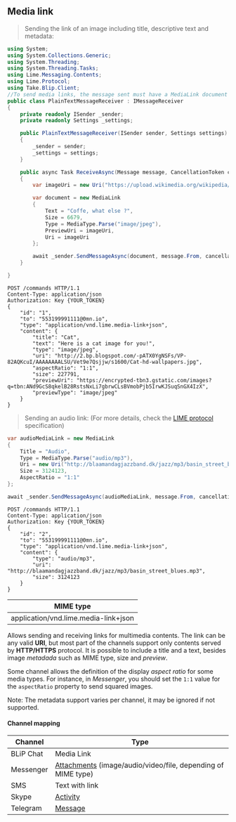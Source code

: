 ## Media link

> Sending the link of an image including title, descriptive text and metadata:

```csharp
using System;
using System.Collections.Generic;
using System.Threading;
using System.Threading.Tasks;
using Lime.Messaging.Contents;
using Lime.Protocol;
using Take.Blip.Client;
//To send media links, the message sent must have a MediaLink document as follow:
public class PlainTextMessageReceiver : IMessageReceiver
{
    private readonly ISender _sender;
    private readonly Settings _settings;

    public PlainTextMessageReceiver(ISender sender, Settings settings)
    {
        _sender = sender;
        _settings = settings;
    }

    public async Task ReceiveAsync(Message message, CancellationToken cancellationToken)
    {
        var imageUri = new Uri("https://upload.wikimedia.org/wikipedia/commons/thumb/4/45/A_small_cup_of_coffee.JPG/200px-A_small_cup_of_coffee.JPG", UriKind.Absolute);

        var document = new MediaLink
        {
            Text = "Coffe, what else ?",
            Size = 6679,
            Type = MediaType.Parse("image/jpeg"),
            PreviewUri = imageUri,
            Uri = imageUri
        };

        await _sender.SendMessageAsync(document, message.From, cancellationToken);
    }

}
```

```http
POST /commands HTTP/1.1
Content-Type: application/json
Authorization: Key {YOUR_TOKEN}
{
    "id": "1",
    "to": "553199991111@0mn.io",
    "type": "application/vnd.lime.media-link+json",
    "content": {
        "title": "Cat",
        "text": "Here is a cat image for you!",
        "type": "image/jpeg",
        "uri": "http://2.bp.blogspot.com/-pATX0YgNSFs/VP-82AQKcuI/AAAAAAAALSU/Vet9e7Qsjjw/s1600/Cat-hd-wallpapers.jpg",
        "aspectRatio": "1:1",
        "size": 227791,
        "previewUri": "https://encrypted-tbn3.gstatic.com/images?q=tbn:ANd9GcS8qkelB28RstsNxLi7gbrwCLsBVmobPjb5IrwKJSuqSnGX4IzX",
        "previewType": "image/jpeg"
    }
}
```


> Sending an audio link: (For more details, check the [LIME protocol](http://limeprotocol.org/content-types.html#media-link) specification)

```csharp
var audioMediaLink = new MediaLink
{
    Title = "Audio",
    Type = MediaType.Parse("audio/mp3"),
    Uri = new Uri("http://blaamandagjazzband.dk/jazz/mp3/basin_street_blues.mp3"),
    Size = 3124123,
    AspectRatio = "1:1"
};

await _sender.SendMessageAsync(audioMediaLink, message.From, cancellationToken);
```

```http
POST /commands HTTP/1.1
Content-Type: application/json
Authorization: Key {YOUR_TOKEN}
{
    "id": "2",
    "to": "553199991111@0mn.io",
    "type": "application/vnd.lime.media-link+json",
    "content": {
        "type": "audio/mp3",
        "uri": "http://blaamandagjazzband.dk/jazz/mp3/basin_street_blues.mp3",
        "size": 3124123
    }
}
```

| MIME type                            |
|--------------------------------------|
| application/vnd.lime.media-link+json |

Allows sending and receiving links for multimedia contents. The link can be any valid **URI**, but most part of the channels support only contents served by **HTTP/HTTPS** protocol. It is possible to include a title and a text, besides image *metadada* such as MIME type, size and *preview*.

Some channel allows the definition of the display *aspect ratio* for some media types. For instance, in *Messenger*, you should set the `1:1` value for the `aspectRatio` property to send squared images.

<aside class="notice">
Note: The metadata support varies per channel, it may be ignored if not supported.
</aside>


#### Channel mapping

| Channel              | Type                    | 
|--------------------|-------------------------|
| BLiP Chat          | Media Link         |
| Messenger          | [Attachments](https://developers.facebook.com/docs/messenger-platform/send-api-reference/image-attachment) (image/audio/video/file, depending of MIME type)  |
| SMS                | Text with link          |
| Skype              | [Activity](https://docs.botframework.com/en-us/skype/chat/#sending-messages-1)|
| Telegram           | [Message](https://core.telegram.org/bots/api#message)|

